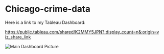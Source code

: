 # Chicago-crime-data
 
Here is a link to my Tableau Dashboard:

https://public.tableau.com/shared/K2MMY5JPN?:display_count=n&:origin=viz_share_link


![Main Dashboard Picture](https://github.com/CatDawn29/Tippins-Chicago-Data-Project-4/assets/120760480/67b8587c-80b1-4040-bf7e-f6508208705f)
